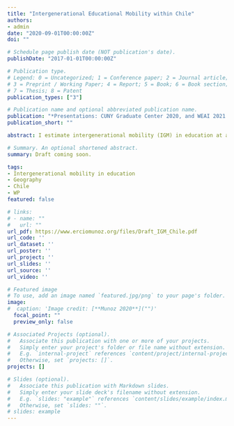 ```yaml
---
title: "Intergenerational Educational Mobility within Chile"
authors:
- admin
date: "2020-09-01T00:00:00Z"
doi: ""

# Schedule page publish date (NOT publication's date).
publishDate: "2017-01-01T00:00:00Z"

# Publication type.
# Legend: 0 = Uncategorized; 1 = Conference paper; 2 = Journal article;
# 3 = Preprint / Working Paper; 4 = Report; 5 = Book; 6 = Book section;
# 7 = Thesis; 8 = Patent
publication_types: ["3"]

# Publication name and optional abbreviated publication name.
publication: "*Presentations: CUNY Graduate Center 2020, and WEAI 2021 (scheduled)*"
publication_short: ""

abstract: I estimate intergenerational mobility (IGM) in education at a disaggregated geographic level for the cohort born in the nineties using full-count census microdata of Chile. I document wide variation across the more than three hundred communes in several measures of IGM. Relative mobility measured as one minus the regression coefficient of children's years of schooling on parents' years of schooling ranges between 0.54 and 0.97 while absolute mobility estimated as the intercept of the same regression ranges between 7.16 and 11.73. Relative mobility is positively correlated to the number of doctors, and negatively correlated to the ratio of students per teacher, and to labor earnings inequality, especially in the upper half of the income distribution. Using a LASSO, I find that the share of students in public schools and municipal budget are the strongest predictors of IGM. In addition, I also document within country variability in how parental education affects other child’s outcomes such as attending tertiary education and being mother as a teenager in the case of females.

# Summary. An optional shortened abstract.
summary: Draft coming soon.

tags:
- Intergenerational mobility in education
- Geography
- Chile
- WP
featured: false

# links:
# - name: ""
#   url: ""
url_pdf: https://www.erciomunoz.org/files/Draft_IGM_Chile.pdf
url_code: ''
url_dataset: ''
url_poster: ''
url_project: ''
url_slides: ''
url_source: ''
url_video: ''

# Featured image
# To use, add an image named `featured.jpg/png` to your page's folder. 
image:
#  caption: 'Image credit: [**Munoz 2020**]("")'
  focal_point: ""
  preview_only: false

# Associated Projects (optional).
#   Associate this publication with one or more of your projects.
#   Simply enter your project's folder or file name without extension.
#   E.g. `internal-project` references `content/project/internal-project/index.md`.
#   Otherwise, set `projects: []`.
projects: []

# Slides (optional).
#   Associate this publication with Markdown slides.
#   Simply enter your slide deck's filename without extension.
#   E.g. `slides: "example"` references `content/slides/example/index.md`.
#   Otherwise, set `slides: ""`.
# slides: example
---
```

